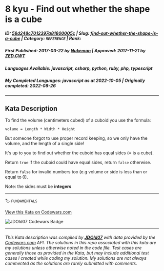# 8 kyu - Find out whether the shape is a cube

##### **ID**: [58d248c7012397a81800005c](https://www.codewars.com/kata/58d248c7012397a81800005c) | **Slug**: [find-out-whether-the-shape-is-a-cube](https://www.codewars.com/kata/58d248c7012397a81800005c) | **Category**: `REFERENCE` | **Rank**: <span style="color:white">8 kyu</span>

##### **First Published**: 2017-03-22 ***by*** [Nukeman](https://www.codewars.com/users/Nukeman) | **Approved**: 2017-11-21 ***by*** [ZED.CWT](https://www.codewars.com/users/ZED.CWT)

##### **Languages Available**: javascript, csharp, python, ruby, php, typescript

##### **My Completed Languages**: javascript ***as at*** 2022-10-05 | **Originally completed**: 2022-08-26

---

## Kata Description


To find the volume (centimeters cubed) of a cuboid you use the formula:



```volume = Length * Width * Height```

    

But someone forgot to use proper record keeping, so we only have the volume, and the length of a single side!



It's up to you to find out whether the cuboid has equal sides (= is a cube).



Return `true` if the cuboid could have equal sides, return `false` otherwise.



Return `false` for invalid numbers too (e.g volume or side is less than or equal to 0).



Note: the sides must be **integers**

---


🏷 `FUNDAMENTALS`


[View this Kata on Codewars.com](https://www.codewars.com/kata/58d248c7012397a81800005c)

![](https://www.codewars.com/users/jdold07/badges/large "JDOld07 Codewars Badge")

---

###### *This Kata description was compiled by [**JDOld07**](https://tpstech.dev) with data provided by the [Codewars.com](https://www.codewars.com) API.  The solutions in this repo associated with this kata are my solutions unless otherwise noted in the code file.  Test cases are generally those as provided in the Kata, but may include additional test cases I created while coding my solution.  My solutions are not always commented as the solutions are rarely submitted with comments.*
